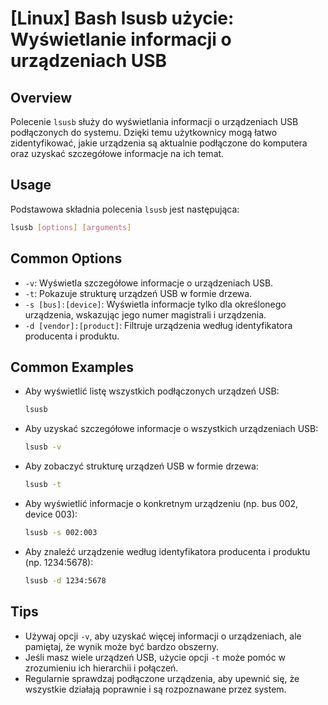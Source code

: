 # [Linux] Bash lsusb użycie: Wyświetlanie informacji o urządzeniach USB

## Overview
Polecenie `lsusb` służy do wyświetlania informacji o urządzeniach USB podłączonych do systemu. Dzięki temu użytkownicy mogą łatwo zidentyfikować, jakie urządzenia są aktualnie podłączone do komputera oraz uzyskać szczegółowe informacje na ich temat.

## Usage
Podstawowa składnia polecenia `lsusb` jest następująca:

```bash
lsusb [options] [arguments]
```

## Common Options
- `-v`: Wyświetla szczegółowe informacje o urządzeniach USB.
- `-t`: Pokazuje strukturę urządzeń USB w formie drzewa.
- `-s [bus]:[device]`: Wyświetla informacje tylko dla określonego urządzenia, wskazując jego numer magistrali i urządzenia.
- `-d [vendor]:[product]`: Filtruje urządzenia według identyfikatora producenta i produktu.

## Common Examples
- Aby wyświetlić listę wszystkich podłączonych urządzeń USB:
  ```bash
  lsusb
  ```

- Aby uzyskać szczegółowe informacje o wszystkich urządzeniach USB:
  ```bash
  lsusb -v
  ```

- Aby zobaczyć strukturę urządzeń USB w formie drzewa:
  ```bash
  lsusb -t
  ```

- Aby wyświetlić informacje o konkretnym urządzeniu (np. bus 002, device 003):
  ```bash
  lsusb -s 002:003
  ```

- Aby znaleźć urządzenie według identyfikatora producenta i produktu (np. 1234:5678):
  ```bash
  lsusb -d 1234:5678
  ```

## Tips
- Używaj opcji `-v`, aby uzyskać więcej informacji o urządzeniach, ale pamiętaj, że wynik może być bardzo obszerny.
- Jeśli masz wiele urządzeń USB, użycie opcji `-t` może pomóc w zrozumieniu ich hierarchii i połączeń.
- Regularnie sprawdzaj podłączone urządzenia, aby upewnić się, że wszystkie działają poprawnie i są rozpoznawane przez system.